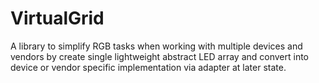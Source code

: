 # VirtualGrid
A library to simplify RGB tasks when working with multiple devices and vendors by create single lightweight abstract LED array
and convert into device or vendor specific implementation via adapter at later state.
